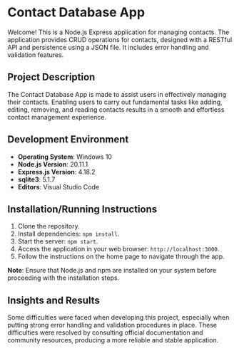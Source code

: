 # Contact Database App

Welcome! This is a Node.js Express application for managing contacts. The application provides CRUD operations for contacts, designed with a RESTful API and persistence using a JSON file. It includes error handling and validation features.

## Project Description
The Contact Database App is made to assist users in effectively managing their contacts. Enabling users to carry out fundamental tasks like adding, editing, removing, and reading contacts results in a smooth and effortless contact management experience.

## Development Environment

- **Operating System**: Windows 10
- **Node.js Version**: 20.11.1
- **Express.js Version**: 4.18.2
- **sqlite3**: 5.1.7
- **Editors**: Visual Studio Code

## Installation/Running Instructions

1. Clone the repository.
2. Install dependencies: `npm install`.
3. Start the server: `npm start`.
4. Access the application in your web browser: `http://localhost:3000`.
5. Follow the instructions on the home page to navigate through the app.

**Note**: Ensure that Node.js and npm are installed on your system before proceeding with the installation steps.

## Insights and Results

Some difficulties were faced when developing this project, especially when putting strong error handling and validation procedures in place. These difficulties were resolved by consulting official documentation and community resources, producing a more reliable and stable application.

